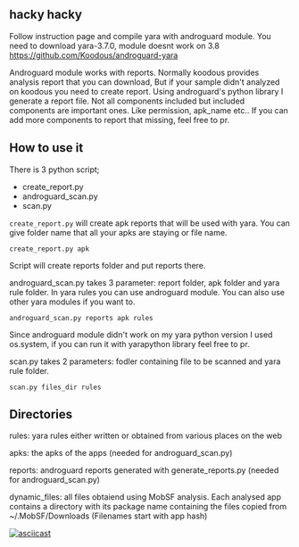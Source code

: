 ## hacky hacky 

Follow instruction page and compile yara with androguard module. You need to download yara-3.7.0, module doesnt work on 3.8
https://github.com/Koodous/androguard-yara

Androguard module works with reports. Normally koodous provides analysis report that you can download, But if your sample didn't analyzed on koodous you need to create report. Using androguard's python library I generate a report file. Not all components included but included components are important ones. Like permission, apk_name etc.. If you can add more components to report that missing, feel free to pr.

## How to use it

There is 3 python script; 

- create_report.py
- androguard_scan.py
- scan.py
  
`create_report.py` will create apk reports that will be used with yara. You can give folder name that all your apks are staying or file name.

`create_report.py apk`

Script will create reports folder and put reports there.

androguard_scan.py takes 3 parameter: report folder, apk folder and yara rule folder. In yara rules you can use androguard module. You can also use other yara modules if you want to.

`androguard_scan.py reports apk rules`

Since androguard module didn't work on my yara python version I used os.system, if you can run it with yarapython library feel free to pr.

scan.py takes 2 parameters: fodler containing file to be scanned and yara rule folder.

`scan.py files_dir rules`

## Directories
rules: yara rules either written or obtained from various places on the web

apks: the apks of the apps (needed for androguard_scan.py)

reports: androguard reports generated with generate_reports.py (needed for androguard_scan.py)

dynamic_files: all files obtaiend using MobSF analysis. Each analysed app contains a directory with its package name containing the files copied from ~/.MobSF/Downloads (Filenames start with app hash)

[![asciicast](https://asciinema.org/a/4L0BKvO87RhNcxH62VbChszgP.svg)](https://asciinema.org/a/4L0BKvO87RhNcxH62VbChszgP)

